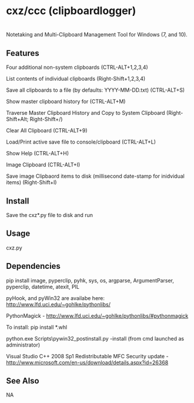 # cxz/ccc (clipboardlogger)
#
Notetaking and Multi-Clipboard Management Tool for Windows (7, and 10).  

Features
-------
Four additional non-system clipboards (CTRL-ALT+1,2,3,4)

List contents of individual clipboards (Right-Shift+1,2,3,4)

Save all clipboards to a file (by defaults: YYYY-MM-DD.txt) (CTRL-ALT+S)

Show master clipboard history for (CTRL-ALT+M)

Traverse Master Clipboard History and Copy to System Clipboard (Right-Shift+Alt; Right-Shift+/)

Clear All Clipboard (CTRL-ALT+9)

Load/Print active save file to console/clipboard (CTRL-ALT+L)

Show Help (CTRL-ALT+H)

Image Clipboard (CTRL-ALT+I)

Save image Clipbaord items to disk (millisecond date-stamp for inidvidual items) (Right-Shift+I)


Install
-------

Save the cxz*.py file to disk and run

Usage
-----

   cxz.py

Dependencies
--------
pip install image, pyperclip, pyhk, sys, os, argparse, ArgumentParser, pyperclip, datetime, atexit, PIL

pyHook, and pyWin32 are availabe here: http://www.lfd.uci.edu/~gohlke/pythonlibs/

PythonMagick - http://www.lfd.uci.edu/~gohlke/pythonlibs/#pythonmagick

To install: pip install *.whl

python.exe Scripts\pywin32_postinstall.py -install (from cmd launched as administrator)

Visual Studio C++ 2008 Sp1 Redistributable MFC Security update - http://www.microsoft.com/en-us/download/details.aspx?id=26368


See Also
--------

NA
